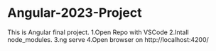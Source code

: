 # Angular-2023-Project
This is Angular final project.
1.Open Repo with VSCode
2.Intall node_modules.
3.ng serve 
4.Open browser on http://localhost:4200/
  